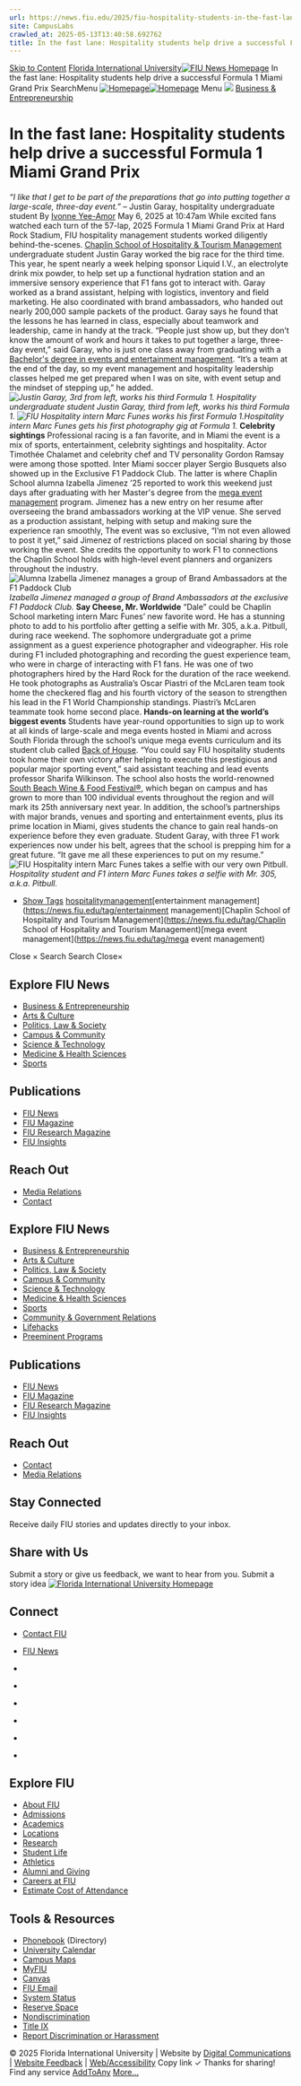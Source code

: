 ```yaml
---
url: https://news.fiu.edu/2025/fiu-hospitality-students-in-the-fast-lane-to-success-at-formula-1-miami-grand-prix
site: CampusLabs
crawled_at: 2025-05-13T13:40:58.692762
title: In the fast lane: Hospitality students help drive a successful Formula 1 Miami Grand Prix | FIU News - Florida International University
---
```


[Skip to Content](https://news.fiu.edu/2025/fiu-hospitality-students-in-the-fast-lane-to-success-at-formula-1-miami-grand-prix#main)
[Florida International University](https://www.fiu.edu/)[![FIU News Homepage](https://news.fiu.edu/_assets/images/fiu-news-logo.png)](https://news.fiu.edu/index)
In the fast lane: Hospitality students help drive a successful Formula 1 Miami Grand Prix
SearchMenu
[![Homepage](https://news.fiu.edu/_assets/images/fiu-news-logo.png)![Homepage](https://news.fiu.edu/_assets/images/fiu-news-logo-mobile.png)](https://news.fiu.edu/index)
Menu
![](https://res.cloudinary.com/digicomm/image/upload/t_square-small/news-magazine/2025/_assets/img_6671.jpeg)
[Business & Entrepreneurship](https://news.fiu.edu/business-and-entrepreneurship/index)
# In the fast lane: Hospitality students help drive a successful Formula 1 Miami Grand Prix
 _“I like that I get to be part of the preparations that go into putting together a large-scale, three-day event.”_ – Justin Garay, hospitality undergraduate student
By [Ivonne Yee-Amor](https://news.fiu.edu/author/ivonne-yee-amor)
May 6, 2025 at 10:47am
[](https://www.addtoany.com/share#url=https%3A%2F%2Fnews.fiu.edu%2F2025%2Ffiu-hospitality-students-in-the-fast-lane-to-success-at-formula-1-miami-grand-prix&title=In%20the%20fast%20lane%3A%20Hospitality%20students%20help%20drive%20a%20successful%20Formula%201%20Miami%20Grand%20Prix%20%7C%20FIU%20News%20-%20Florida%20International%20University)
While excited fans watched each turn of the 57-lap, 2025 Formula 1 Miami Grand Prix at Hard Rock Stadium, FIU hospitality management students worked diligently behind-the-scenes.
[Chaplin School of Hospitality & Tourism Management](https://hospitality.fiu.edu/) undergraduate student Justin Garay worked the big race for the third time. This year, he spent nearly a week helping sponsor Liquid I.V., an electrolyte drink mix powder, to help set up a functional hydration station and an immersive sensory experience that F1 fans got to interact with.
Garay worked as a brand assistant, helping with logistics, inventory and field marketing. He also coordinated with brand ambassadors, who handed out nearly 200,000 sample packets of the product. Garay says he found that the lessons he has learned in class, especially about teamwork and leadership, came in handy at the track.
“People just show up, but they don’t know the amount of work and hours it takes to put together a large, three-day event,” said Garay, who is just one class away from graduating with a [Bachelor's degree in events and entertainment management](https://hospitality.fiu.edu/programs/undergraduate/bs-in-hospitality-management/events-entertainment-management/index.html). “It’s a team at the end of the day, so my event management and hospitality leadership classes helped me get prepared when I was on site, with event setup and the mindset of stepping up,” he added.
_![Justin Garay, 3rd from left, works his third Formula 1.](https://news.fiu.edu/2025/_assets/img_1909.jpeg)_
_Hospitality undergraduate student Justin Garay, third from left, works his third Formula 1._
_![FIU Hospitality intern Marc Funes works his first Formula 1.](https://news.fiu.edu/2025/_assets/marc-f1-with-car.jpg)Hospitality intern Marc Funes gets his first photography gig at Formula 1._
**Celebrity sightings**
Professional racing is a fan favorite, and in Miami the event is a mix of sports, entertainment, celebrity sightings and hospitality. Actor Timothée Chalamet and celebrity chef and TV personality Gordon Ramsay were among those spotted. Inter Miami soccer player Sergio Busquets also showed up in the Exclusive F1 Paddock Club.
The latter is where Chaplin School alumna Izabella Jimenez ’25 reported to work this weekend just days after graduating with her Master's degree from the [mega event management](https://hospitality.fiu.edu/programs/graduate/ms-in-hospitality-management-with-specialization-in-mega-events/index.html) program. Jimenez has a new entry on her resume after overseeing the brand ambassadors working at the VIP venue. She served as a production assistant, helping with setup and making sure the experience ran smoothly,
The event was so exclusive, “I’m not even allowed to post it yet,” said Jimenez of restrictions placed on social sharing by those working the event.
She credits the opportunity to work F1 to connections the Chaplin School holds with high-level event planners and organizers throughout the industry.
![Alumna Izabella Jimenez manages a group of Brand Ambassadors at the F1 Paddock Club](https://news.fiu.edu/2025/_assets/izabella-at-paddock-club-image.jpg)_Izabella Jimenez managed a group of Brand Ambassadors at the exclusive F1 Paddock Club._
**Say Cheese, Mr. Worldwide**
“Dale” could be Chaplin School marketing intern Marc Funes’ new favorite word. He has a stunning photo to add to his portfolio after getting a selfie with Mr. 305, a.k.a. Pitbull, during race weekend.
The sophomore undergraduate got a prime assignment as a guest experience photographer and videographer. His role during F1 included photographing and recording the guest experience team, who were in charge of interacting with F1 fans. He was one of two photographers hired by the Hard Rock for the duration of the race weekend.
He took photographs as Australia’s Oscar Piastri of the McLaren team took home the checkered flag and his fourth victory of the season to strengthen his lead in the F1 World Championship standings. Piastri’s McLaren teammate took home second place.
**Hands-on learning at the world’s biggest events**
Students have year-round opportunities to sign up to work at all kinds of large-scale and mega events hosted in Miami and across South Florida through the school’s unique mega events curriculum and its student club called [Back of House](https://fiubackofhouse.my.canva.site/back-of-house-website).
“You could say FIU hospitality students took home their own victory after helping to execute this prestigious and popular major sporting event,” said assistant teaching and lead events professor Sharifa Wilkinson.
The school also hosts the world-renowned [South Beach Wine & Food Festival®](https://sobewff.org/about-us/florida-international-university/), which began on campus and has grown to more than 100 individual events throughout the region and will mark its 25th anniversary next year. In addition, the school’s partnerships with major brands, venues and sporting and entertainment events, plus its prime location in Miami, gives students the chance to gain real hands-on experience before they even graduate.
Student Garay, with three F1 work experiences now under his belt, agrees that the school is prepping him for a great future. “It gave me all these experiences to put on my resume.”
![FIU Hospitality intern Marc Funes takes a selfie with our very own Pitbull.](https://news.fiu.edu/2025/_assets/img_0483.jpeg)
 _Hospitality student and F1 intern Marc Funes takes a selfie with Mr. 305, a.k.a. Pitbull._
  * [Show Tags](https://news.fiu.edu/2025/fiu-hospitality-students-in-the-fast-lane-to-success-at-formula-1-miami-grand-prix)
[hospitalitymanagement](https://news.fiu.edu/tag/hospitalitymanagement)[entertainment management](https://news.fiu.edu/tag/entertainment management)[Chaplin School of Hospitality and Tourism Management](https://news.fiu.edu/tag/Chaplin School of Hospitality and Tourism Management)[mega event management](https://news.fiu.edu/tag/mega event management)


Close ×
Search
Search
Close×
## Explore FIU News
  * [Business & Entrepreneurship](https://news.fiu.edu/business-and-entrepreneurship/index)
  * [Arts & Culture](https://news.fiu.edu/arts-and-culture/index)
  * [Politics, Law & Society ](https://news.fiu.edu/politics-law-and-society/index)
  * [Campus & Community](https://news.fiu.edu/campus-and-community/index)
  * [Science & Technology](https://news.fiu.edu/science-and-technology/index)
  * [Medicine & Health Sciences](https://news.fiu.edu/medicine-and-health-sciences/index)
  * [Sports](https://news.fiu.edu/sports/index)


## Publications
  * [FIU News](https://news.fiu.edu/index)
  * [FIU Magazine](https://news.fiu.edu/magazine/index)
  * [FIU Research Magazine](https://news.fiu.edu/research-magazine/index)
  * [FIU Insights](https://news.fiu.edu/insights/)


## Reach Out
  * [Media Relations](https://news.fiu.edu/about/media-relations)
  * [Contact](https://news.fiu.edu/about/contact)


## Explore FIU News
  * [Business & Entrepreneurship](https://news.fiu.edu/business-and-entrepreneurship/index)
  * [Arts & Culture](https://news.fiu.edu/arts-and-culture/index)
  * [Politics, Law & Society](https://news.fiu.edu/politics-law-and-society/index)
  * [Campus & Community](https://news.fiu.edu/campus-and-community/index)
  * [Science & Technology](https://news.fiu.edu/science-and-technology/index)
  * [Medicine & Health Sciences](https://news.fiu.edu/medicine-and-health-sciences/index)
  * [Sports](https://news.fiu.edu/sports/index)
  * [Community & Government Relations](https://news.fiu.edu/community-and-government-relations/index)
  * [Lifehacks](https://news.fiu.edu/lifehacks/index)
  * [Preeminent Programs](https://news.fiu.edu/preeminent-programs/index)


## Publications
  * [FIU News](https://news.fiu.edu/index)
  * [FIU Magazine](https://news.fiu.edu/magazine/index)
  * [FIU Research Magazine](https://news.fiu.edu/research-magazine/index)
  * [FIU Insights](https://news.fiu.edu/insights/index.html)


## Reach Out
  * [Contact](https://news.fiu.edu/about/contact)
  * [Media Relations](https://news.fiu.edu/about/media-relations)


## Stay Connected
Receive daily FIU stories and updates directly to your inbox.
## Share with Us
Submit a story or give us feedback, we want to hear from you.
Submit a story idea
[ ![Florida International University Homepage](https://digicdn.fiu.edu/core/_assets/images/footer-logo.svg) ](https://www.fiu.edu/)
## Connect
  * [Contact FIU](https://www.fiu.edu/about/contact-us/index.html)
  * [FIU News](https://news.fiu.edu/)


  * [](https://www.instagram.com/fiuinstagram/)
  * [](https://www.linkedin.com/school/florida-international-university/)
  * [](https://www.facebook.com/floridainternational)
  * [](https://twitter.com/fiu)
  * [](https://www.youtube.com/user/FloridaInternational)
  * [](https://flickr.com/photos/fiu)


## Explore FIU
  * [About FIU](https://www.fiu.edu/about/index.html)
  * [Admissions](https://www.fiu.edu/admissions/index.html)
  * [Academics](https://www.fiu.edu/academics/index.html)
  * [Locations](https://www.fiu.edu/locations/index.html)
  * [Research](https://www.fiu.edu/research/index.html)
  * [Student Life](https://www.fiu.edu/student-life/index.html)
  * [Athletics](https://www.fiu.edu/athletics/index.html)
  * [Alumni and Giving](https://www.fiu.edu/alumni-and-giving/index.html)
  * [Careers at FIU](https://hr.fiu.edu/careers/)
  * [Estimate Cost of Attendance](https://onestop.fiu.edu/finances/estimate-your-costs/)


## Tools & Resources
  * [Phonebook](https://phonebook.fiu.edu) (Directory)
  * [University Calendar](https://calendar.fiu.edu/)
  * [Campus Maps](https://campusmaps.fiu.edu/)
  * [MyFIU](https://my.fiu.edu/)
  * [Canvas](https://canvas.fiu.edu)
  * [FIU Email](http://mail.fiu.edu/)
  * [System Status](https://fiu.service-now.com/sp?id=services_status)
  * [Reserve Space](https://centralreservations.fiu.edu/)
  * [Nondiscrimination](https://ace.fiu.edu/civil-rights/harassment-and-discrimination/)
  * [Title IX](https://ace.fiu.edu/title-ix/)
  * [Report Discrimination or Harassment](https://report.fiu.edu/)


© 2025 Florida International University  | Website by [Digital Communications](https://stratcomm.fiu.edu/digital-print/websites/) | [Website Feedback](https://webforms.fiu.edu/view.php?id=370774) | [Web/Accessibility](https://accessibility.fiu.edu/)
Copy link
✓
Thanks for sharing!
Find any service
[AddToAny](https://www.addtoany.com "Share Buttons")
[More…](https://news.fiu.edu/2025/fiu-hospitality-students-in-the-fast-lane-to-success-at-formula-1-miami-grand-prix#addtoany "Show all")
